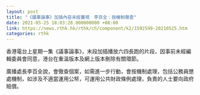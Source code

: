 ```yaml
---
layout: post
title: "《議事論事》加插內容未經審視　李百全：按機制徹查"
date: 2021-05-25 18:03:28.000000000 +08:00
link: https://news.rthk.hk/rthk/ch/component/k2/1592599-20210525.htm
categories: rthk
---
```


香港電台上星期一集《議事論事》，末段加插播放六四長跑的片段，因事前未經編輯委員會同意，港台在重溫版本及網上版本刪除有關環節。

廣播處長李百全說，會徹查個案，如需進一步行動，會按機制處理，包括公務員懲處機制，如涉及不適當運用公帑，可運用公共財政條例處理，負責的人士要向政府賠償。
